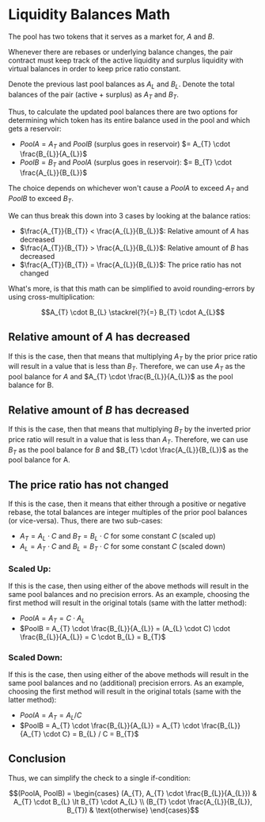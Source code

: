# Liquidity Balances Math

The pool has two tokens that it serves as a market for, $A$ and $B$.

Whenever there are rebases or underlying balance changes, the pair contract must keep track of the active liquidity and surplus liquidity with virtual balances in order to keep price ratio constant.

Denote the previous last pool balances as $A_{L}$ and $B_{L}$. Denote the total balances of the pair (active + surplus) as $A_{T}$ and $B_{T}$.

Thus, to calculate the updated pool balances there are two options for determining which token has its entire balance used in the pool and which gets a reservoir: 
- $PoolA = A_{T}$ and $PoolB$ (surplus goes in reservoir) $= A_{T} \cdot \frac{B_{L}}{A_{L}}$
- $PoolB = B_{T}$ and $PoolA$ (surplus goes in reservoir): $= B_{T} \cdot \frac{A_{L}}{B_{L}}$

The choice depends on whichever won't cause a $PoolA$ to exceed $A_{T}$ and $PoolB$ to exceed $B_{T}$.

We can thus break this down into 3 cases by looking at the balance ratios:
- $\frac{A_{T}}{B_{T}} < \frac{A_{L}}{B_{L}}$: Relative amount of $A$ has decreased
- $\frac{A_{T}}{B_{T}} > \frac{A_{L}}{B_{L}}$: Relative amount of $B$ has decreased
- $\frac{A_{T}}{B_{T}} = \frac{A_{L}}{B_{L}}$: The price ratio has not changed

What's more, is that this math can be simplified to avoid rounding-errors by using cross-multiplication:
```math
A_{T} \cdot B_{L} \stackrel{?}{=}  B_{T} \cdot A_{L}
```

## Relative amount of $A$ has decreased
If this is the case, then that means that multiplying $A_{T}$ by the prior price ratio will result in a value that is less than $B_{T}$.
Therefore, we can use $A_{T}$ as the pool balance for $A$ and $A_{T} \cdot \frac{B_{L}}{A_{L}}$ as the pool balance for B.

## Relative amount of $B$ has decreased
If this is the case, then that means that multiplying $B_{T}$ by the inverted prior price ratio will result in a value that is less than $A_{T}$.
Therefore, we can use $B_{T}$ as the pool balance for $B$ and $B_{T} \cdot \frac{A_{L}}{B_{L}}$ as the pool balance for A.

## The price ratio has not changed
If this is the case, then it means that either through a positive or negative rebase, the total balances are integer multiples of the prior pool balances (or vice-versa).
Thus, there are two sub-cases:
- $A_{T} = A_{L} \cdot C$ and $B_{T} = B_{L} \cdot C$ for some constant $C$ (scaled up)
- $A_{L} = A_{T} \cdot C$ and $B_{L} = B_{T} \cdot C$ for some constant $C$ (scaled down)

### Scaled Up:
If this is the case, then using either of the above methods will result in the same pool balances and no precision errors.
As an example, choosing the first method will result in the original totals (same with the latter method):
- $PoolA = A_{T} = C \cdot A_{L}$
- $PoolB = A_{T} \cdot \frac{B_{L}}{A_{L}} = (A_{L} \cdot C) \cdot \frac{B_{L}}{A_{L}} = C \cdot B_{L} = B_{T}$

### Scaled Down:
If this is the case, then using either of the above methods will result in the same pool balances and no (additional) precision errors.
As an example, choosing the first method will result in the original totals (same with the latter method):
- $PoolA = A_{T} = A_{L} / C$ 
- $PoolB = A_{T} \cdot \frac{B_{L}}{A_{L}} = A_{T} \cdot \frac{B_{L}}{A_{T} \cdot C} = B_{L} / C = B_{T}$  

## Conclusion
Thus, we can simplify the check to a single if-condition:
```math
(PoolA, PoolB) = \begin{cases} (A_{T}, A_{T} \cdot \frac{B_{L}}{A_{L}}) & A_{T} \cdot B_{L} \lt B_{T} \cdot A_{L} \\ (B_{T} \cdot \frac{A_{L}}{B_{L}}, B_{T}) & \text{otherwise} \end{cases}
```